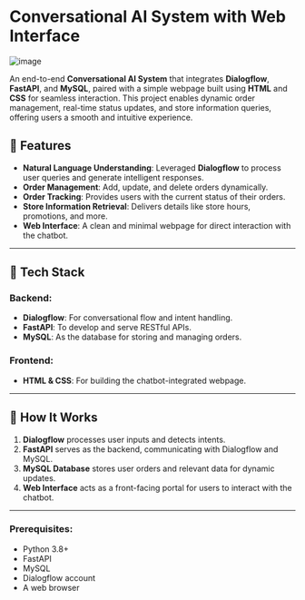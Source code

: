 # Conversational AI System with Web Interface  

![image](https://github.com/user-attachments/assets/9607c822-af84-4763-bcea-61218e15dc73)


An end-to-end **Conversational AI System** that integrates **Dialogflow**, **FastAPI**, and **MySQL**, paired with a simple webpage built using **HTML** and **CSS** for seamless interaction. This project enables dynamic order management, real-time status updates, and store information queries, offering users a smooth and intuitive experience.  

## 🌟 **Features**  
- **Natural Language Understanding**: Leveraged **Dialogflow** to process user queries and generate intelligent responses.  
- **Order Management**: Add, update, and delete orders dynamically.  
- **Order Tracking**: Provides users with the current status of their orders.  
- **Store Information Retrieval**: Delivers details like store hours, promotions, and more.  
- **Web Interface**: A clean and minimal webpage for direct interaction with the chatbot.  

---

## 🔧 **Tech Stack**  
### Backend:  
- **Dialogflow**: For conversational flow and intent handling.  
- **FastAPI**: To develop and serve RESTful APIs.  
- **MySQL**: As the database for storing and managing orders.  

### Frontend:  
- **HTML & CSS**: For building the chatbot-integrated webpage.  

---

## 🚀 **How It Works**  

1. **Dialogflow** processes user inputs and detects intents.  
2. **FastAPI** serves as the backend, communicating with Dialogflow and MySQL.  
3. **MySQL Database** stores user orders and relevant data for dynamic updates.  
4. **Web Interface** acts as a front-facing portal for users to interact with the chatbot.  

---


### Prerequisites:  
- Python 3.8+  
- FastAPI  
- MySQL  
- Dialogflow account  
- A web browser  


